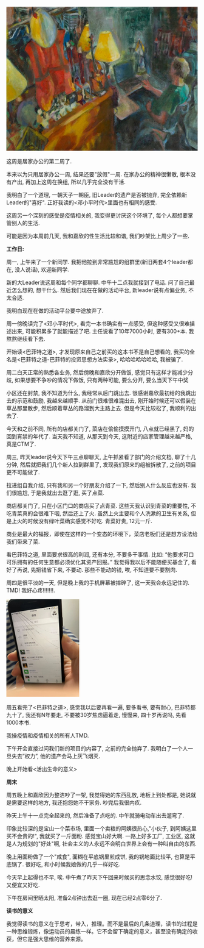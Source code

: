 ![3-21-2-1-23-8-37m](13周周记.assets/3-21-2-1-23-8-37m.jpg)

这周是居家办公的第二周了.

本来以为只用居家办公一周, 结果还要"放假"一周. 在家办公的精神很懒散, 根本没有产出, 再加上这周在换组, 所以几乎完全没有干活.

我明白了一个道理, 一朝天子一朝臣, 旧Leader的遗产是否被抛弃, 完全依赖新Leader的"喜好". 正好我读的<邓小平时代>里面也有相同的感受.

这周另一个深刻的感受是疫情相关的, 我变得更讨厌这个环境了, 每个人都想要掌管别人的生活.

可能是因为本周前几天, 我和嘉欣的性生活比较和谐, 我们吵架比上周少了一些.

**工作日:**

周一, 上午来了一个新同学. 我把他拉到非常尴尬的组群里(新旧两套4个leader都在, 没人说话), 欢迎新同学. 

新的大Leader说这周和每个同学都聊聊. 中午十二点我就接到了电话. 问了自己最近怎么想的, 想干什么. 然后我们现在在做的活动平台, 新leader说有点偏业务, 不太合适. 

我明白现在在做的活动平台要中途放弃了.

周一傍晚读完了<邓小平时代>, 看完一本书确实有一点感受, 但这种感受又很难描述出来, 可能积累多了就能描述了吧. 主任说看了10年7000小时, 要有300+本. 我熬熬继续看下去.

开始读<巴菲特之道>, 才发现原来自己之前买的这本书不是自己想看的, 我买的全名是<巴菲特之道-巴菲特的投资思想方法实录>, 哈哈哈哈哈哈哈, 我被骗了. 

周二白天正常的熟悉各业务, 然后傍晚和嘉欣分开做饭, 感觉只有这样才能减少分歧, 如果想要不争吵的情况下做饭, 只有两种可能, 要么分开, 要么当天下午中奖

小区还在封禁, 我不知道为什么, 我经常从后门跳出去. 很感谢嘉欣最初给的我跳出去的示范和鼓励, 我越来越顺手. 从前门很难很难混出去, 刚开始时候还可以假装在草丛那里散步, 然后顺着草丛的路溜到大主路上去.  但是今天比较松了, 我顺利的出去了.

今天和之前不同, 所有的店都关门了, 菜店在偷偷摸摸开门, 八点就已经黑了, 妈的回到宵禁的年代了. 当天我不知道, 从那天到今天, 这附近的店家管理越来越严格, 真是CTM了.

周三, 昨天leader说今天下午三点聊聊天, 上午抓紧看了部门的介绍文档, 聊了十几分钟, 然后就把我们几个新人拉到群里了, 发现我们原来的组被拆散了, 之前的项目更不可能做了.

拉进组自我介绍, 只有我和另一个好朋友介绍了一下, 然后别人什么反应也没有. 我们很尴尬, 于是我就出去逛了逛, 买了点菜. 

商店都关门了, 只在小区门口的商店买了点青菜. 这些天我认识到青菜的重要性, 不吃青菜真的会很难下咽, 然后还上了火. 虽然上火主要和个人洗漱的卫生有关系, 但是上火的时候没有绿叶菜确实感觉不好吃. 青菜好贵, 12元一斤.

商业是最大的福报，即使在这样的一个变态的环境下，菜店老板们还是想方设法给我们带来了菜.

看巴菲特之道, 里面要求很高的利润, 还有本分, 不要多干事情. 比如: “他要求可口可乐拥有的任何生意都必须优化其资产回报。” 我觉得我以后不能随便买基金了, 看好了再说, 先把钱省下来, 不要动. 那些不能动的钱, 唉, 不知道要不要割肉.

周四是很平淡的一天, 但是晚上我的手机屏幕被摔碎了, 这一天我会永远记住的. TMD! 我好心疼!!!!!!!.

<img src="12周周记.assets/image-20220327135622772.png" alt="image-20220327135622772" style="zoom:25%;" />

周五看完了<巴菲特之道>, 感觉我以后要再看一遍, 要多看书, 要有耐心, 巴菲特都九十了, 我还有N年要走, 不要被30岁焦虑逼着走, 慢慢来, 四十岁再说吗, 先看1000本书.

我操疫情和疫情相关的所有人TMD. 

下午开会直接过问我们新的项目的内容了, 之前的完全抛弃了. 我明白了一个人一旦失去”权力”, 他的遗产会马上灰飞烟灭.

晚上开始看<活出生命的意义>

**周末**

周五晚上和嘉欣因为整洁吵了一架, 我觉得她的东西乱放, 地板上到处都是, 她说就是需要这样的地方, 我还抱怨她不干家务. 吵完后我很内疚.

昨天上午十一点完全起来的, 然后准备了点吃的. 中午就骑电动车出去遛弯了. 

印象比较深的是宝山一个菜市场, 里面一个卖粮的阿姨很热心,"小伙子, 到阿姨这里买不会贵的!", 我就买了一斤面粉. 感觉宝山好大啊. 一路上好多工厂, 工业区, 这就是人为规划的"好处"啊, 社会主义的人永远不会明白世界上会有一种叫自由的东西.

晚上用面粉做了一个"咸食", 面糊在平底锅里煎成饼, 我的锅地面比较平, 也算是平底锅了. 很好吃, 和小时候我娘做的几乎一样好吃. 

今天早上起得也不早, 唉. 中午煮了昨天下午回来时候买的思念水饺, 感觉很好吃! 又便宜又好吃. 

下午在房间里晒太阳, 准备2点钟出去逛一圈, 现在已经2点零6分了. 

**读书的意义**

我觉得读书的意义在于思考，带入，推理。而不是最后的几条道理，读书的过程是一种思维锻炼，像运动员的晨练一样。它不会留下确定的意义，甚至没有确定的收获，但它是强大思维的营养来源。











